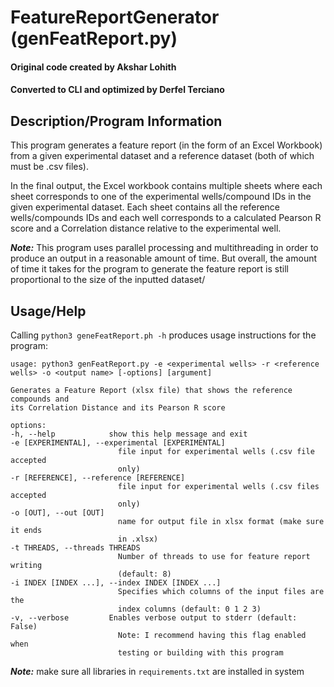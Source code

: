 # FeatureReportGenerator (genFeatReport.py)

#### Original code created by Akshar Lohith
#### Converted to CLI and optimized by Derfel Terciano

## Description/Program Information

This program generates a feature report (in the form of an Excel Workbook) from a given experimental dataset and a reference dataset (both of which must be .csv files).

In the final output, the Excel workbook contains multiple sheets where each sheet corresponds to one of the experimental wells/compound IDs in the given experimental dataset. Each sheet contains all the reference wells/compounds IDs and each well corresponds to a calculated Pearson R score and a Correlation distance relative to the experimental well.

***Note:*** This program uses parallel processing and multithreading in order to produce an output in a reasonable amount of time. But overall, the amount of time it takes for the program to generate the feature report is still proportional to the size of the inputted dataset/

## Usage/Help

Calling `python3 geneFeatReport.ph -h` produces usage instructions for the program:

    usage: python3 genFeatReport.py -e <experimental wells> -r <reference wells> -o <output name> [-options] [argument]

    Generates a Feature Report (xlsx file) that shows the reference compounds and
    its Correlation Distance and its Pearson R score

    options:
    -h, --help            show this help message and exit
    -e [EXPERIMENTAL], --experimental [EXPERIMENTAL]
                            file input for experimental wells (.csv file accepted
                            only)
    -r [REFERENCE], --reference [REFERENCE]
                            file input for experimental wells (.csv files accepted
                            only)
    -o [OUT], --out [OUT]
                            name for output file in xlsx format (make sure it ends
                            in .xlsx)
    -t THREADS, --threads THREADS
                            Number of threads to use for feature report writing
                            (default: 8)
    -i INDEX [INDEX ...], --index INDEX [INDEX ...]
                            Specifies which columns of the input files are the
                            index columns (default: 0 1 2 3)
    -v, --verbose         Enables verbose output to stderr (default: False)
                            Note: I recommend having this flag enabled when
                            testing or building with this program

***Note:*** make sure all libraries in `requirements.txt` are installed in system